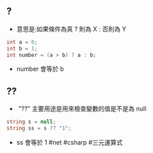 ## ?
* 意思是:如果條件為真 ? 則為 X : 否則為 Y
```csharp
int a = 0;
int b = 1;
int number = (a > b) ? a : b;
```
* number 會等於 b
## ??
*  "??" 主要用途是用來檢查變數的值是不是為 null
```csharp
string s = null;
string ss = s ?? "1";
```
* ss 會等於 1
#net #csharp #三元運算式